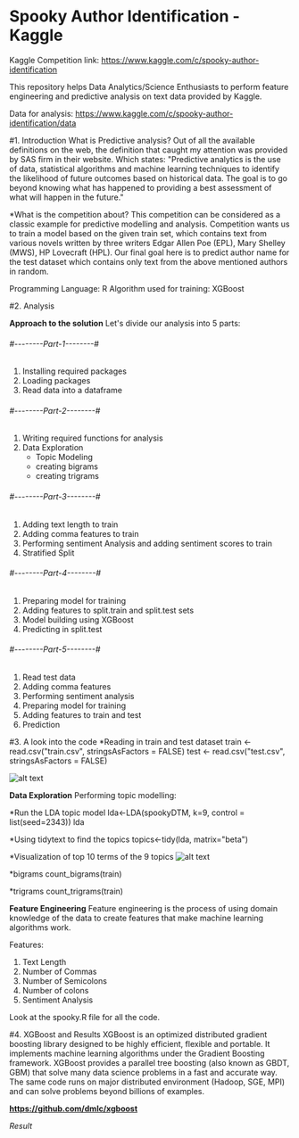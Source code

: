 # Spooky Author Identification - Kaggle

Kaggle Competition link: https://www.kaggle.com/c/spooky-author-identification

This repository helps Data Analytics/Science Enthusiasts to perform feature engineering and predictive analysis on text data provided by Kaggle.

Data for analysis: https://www.kaggle.com/c/spooky-author-identification/data

#1. Introduction
What is Predictive analysis?
Out of all the available definitions on the web, the definition that caught my attention was provided by SAS firm in their website. Which states: "Predictive analytics is the use of data, statistical algorithms and machine learning techniques to identify the likelihood of future outcomes based on historical data. The goal is to go beyond knowing what has happened to providing a best assessment of what will happen in the future."

*What is the competition about?
This competition can be considered as a classic example for predictive modelling and analysis. Competition wants us to train a model based on the given train set, which contains text from various novels written by three writers Edgar Allen Poe (EPL), Mary Shelley (MWS), HP Lovecraft (HPL). Our final goal here is to predict author name for the test dataset which contains only text from the above mentioned authors in random.

Programming Language: R 
Algorithm used for training: XGBoost

#2. Analysis

**Approach to the solution**
Let's divide our analysis into 5 parts:

###### #--------Part-1--------#
 1. Installing required packages
 2. Loading packages
 3. Read data into a dataframe


###### #--------Part-2--------#
 1. Writing required functions for analysis
 2. Data Exploration 
    - Topic Modeling
    - creating bigrams
    - creating trigrams

###### #--------Part-3--------#
 1. Adding text length to train 
 2. Adding comma features to train
 3. Performing sentiment Analysis and adding sentiment scores to train
 4. Stratified Split

###### #--------Part-4--------#
 1. Preparing model for training
 2. Adding features to split.train and split.test sets
 3. Model building using XGBoost
 4. Predicting in split.test

###### #--------Part-5--------#
 1. Read test data
 2. Adding comma features
 3. Performing sentiment analysis
 4. Preparing model for training
 5. Adding features to train and test
 6. Prediction


#3. A look into the code
*Reading in train and test dataset
train <- read.csv("train.csv", stringsAsFactors = FALSE)
test <- read.csv("test.csv", stringsAsFactors = FALSE)

![alt text](https://drive.google.com/file/d/1hkoK7C2jyo8Md1nRMNQKMMTXTjrIYTp9/view?usp=sharing)

**Data Exploration**
Performing topic modelling:

*Run the LDA topic model
lda<-LDA(spookyDTM, k=9, control = list(seed=2343))
lda

*Using tidytext to find the topics
topics<-tidy(lda, matrix="beta")

*Visualization of top 10 terms of the 9 topics
![alt text](https://drive.google.com/file/d/1hkoK7C2jyo8Md1nRMNQKMMTXTjrIYTp9/view?usp=sharing)

*bigrams
count_bigrams(train)

*trigrams
count_trigrams(train)

**Feature Engineering**
Feature engineering is the process of using domain knowledge of the data to create features that make machine learning algorithms work.

Features:
1. Text Length
2. Number of Commas
3. Number of Semicolons
4. Number of colons
5. Sentiment Analysis

Look at the spooky.R file for all the code.

#4. XGBoost and Results
XGBoost is an optimized distributed gradient boosting library designed to be highly efficient, flexible and portable. It implements machine learning algorithms under the Gradient Boosting framework. XGBoost provides a parallel tree boosting (also known as GBDT, GBM) that solve many data science problems in a fast and accurate way. The same code runs on major distributed environment (Hadoop, SGE, MPI) and can solve problems beyond billions of examples.

**https://github.com/dmlc/xgboost**

*Result*
